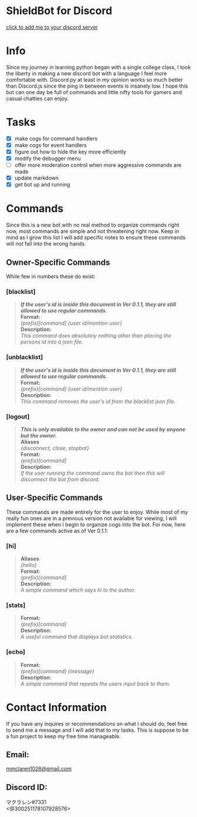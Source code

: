 # ShieldBot for Discord

[click to add me to your discord server](https://discord.com/api/oauth2/authorize?client_id=754876371829784717&permissions=8&scope=bot)

# Info
Since my journey in learning python began with a single college class, I took the liberty in making a new discord bot with a language I feel more comfortable with. Discord.py at least in my opinion works so much better than Discord.js since the ping in between events is insanely low. I hope this bot can one day be full of commands and little nifty tools for gamers and casual chatties can enjoy.
# Tasks
- [x] make cogs for command handlers
- [x] make cogs for event handlers
- [x] figure out how to hide the key more efficiently
- [x] modify the debugger menu
- [ ] offer more moderation control when more aggressive commands are made
- [x] update markdown
- [x] get bot up and running

# Commands
Since this is a new bot with no real method to organize commands right now, most commands are simple and not threatening right now. Keep in mind as I grow this list I will add specific notes to ensure these commands will not fall into the wrong hands.

## Owner-Specific Commands
While few in numbers these do exist:

### [blacklist]
>***If the user's id is inside this document in Ver 0.1.1, they are still allowed to use regular commands***.  
**Format:**  
_(prefix)[command] {user id/mention user}_  
**Description:**  
_This command does absolutely nothing other than placing the persons id into a json file._  

### [unblacklist]
>***If the user's id is inside this document in Ver 0.1.1, they are still allowed to use regular commands.***  
**Format:**  
_(prefix)[command] {user id/mention user}_  
**Description:**  
_This command removes the user's id from the blacklist json file._  

### [logout]
>***This is only available to the owner and can not be used by anyone but the owner.***  
**Aliases**  
_{disconnect, close, stopbot}_  
**Format:**  
_(prefix)[command]_  
**Description:**  
_If the user running the command owns the bot then this will disconnect the bot from discord._  

## User-Specific Commands
These commands are made entirely for the user to enjoy. While most of my really fun ones are in a previous version not available for viewing, I will implement these when I begin to organize cogs into the bot. For now, here are a few commands active as of Ver 0.1.1:  

### [hi]  
>**Aliases**  
_{hello}_  
**Format:**  
_(prefix)[command]_  
**Description:**  
_A simple command which says hi to the author._

### [stats]  
>**Format:**  
_(prefix)[command]_  
**Description:**  
_A useful command that displays bot statistics._

### [echo]  
>**Format:**  
_(prefix)[command] {message}_  
**Description:**  
_A simple command that repeats the users input back to them._

# Contact Information
If you have any inquires or recommendations on what I should do, feel free to send me a message and I will add that to my tasks. This is suppose to be a fun project to keep my free time manageable.
## Email:  
mmclaren1026@gmail.com
## Discord ID:  
マクラレン#7331  
<@300251178107928576>  
